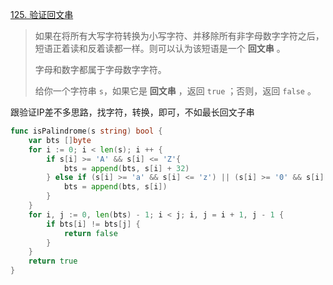 [125. 验证回文串](https://leetcode.cn/problems/valid-palindrome/)

> 如果在将所有大写字符转换为小写字符、并移除所有非字母数字字符之后，短语正着读和反着读都一样。则可以认为该短语是一个 **回文串** 。
>
> 字母和数字都属于字母数字字符。
>
> 给你一个字符串 `s`，如果它是 **回文串** ，返回 `true` ；否则，返回 `false` 。

跟验证IP差不多思路，找字符，转换，即可，不如最长回文子串

```go
func isPalindrome(s string) bool {
    var bts []byte
    for i := 0; i < len(s); i ++ {
        if s[i] >= 'A' && s[i] <= 'Z'{
            bts = append(bts, s[i] + 32)
        } else if (s[i] >= 'a' && s[i] <= 'z') || (s[i] >= '0' && s[i] <= '9') {
            bts = append(bts, s[i])
        }
    }
    for i, j := 0, len(bts) - 1; i < j; i, j = i + 1, j - 1 {
        if bts[i] != bts[j] {
            return false
        }
    }
    return true
}
```

